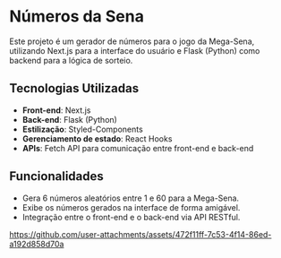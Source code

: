 # Números da Sena

Este projeto é um gerador de números para o jogo da Mega-Sena, utilizando Next.js para a interface do usuário e Flask (Python) como backend para a lógica de sorteio.

## Tecnologias Utilizadas

- **Front-end**: Next.js
- **Back-end**: Flask (Python)
- **Estilização**: Styled-Components
- **Gerenciamento de estado**: React Hooks
- **APIs**: Fetch API para comunicação entre front-end e back-end

## Funcionalidades

- Gera 6 números aleatórios entre 1 e 60 para a Mega-Sena.
- Exibe os números gerados na interface de forma amigável.
- Integração entre o front-end e o back-end via API RESTful.

https://github.com/user-attachments/assets/472f11ff-7c53-4f14-86ed-a192d858d70a

